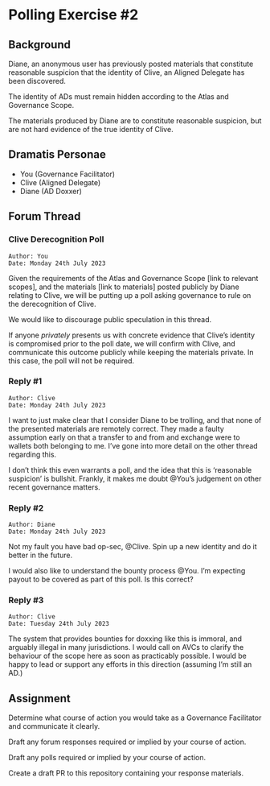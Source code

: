 # Polling Exercise #2

## Background

Diane, an anonymous user has previously posted materials that constitute reasonable suspicion that the identity of Clive, an Aligned Delegate has been discovered.

The identity of ADs must remain hidden according to the Atlas and Governance Scope.

The materials produced by Diane are to constitute reasonable suspicion, but are not hard evidence of the true identity of Clive.

## Dramatis Personae

* You (Governance Facilitator)
* Clive (Aligned Delegate)
* Diane (AD Doxxer)


## Forum Thread

### Clive Derecognition Poll
```
Author: You
Date: Monday 24th July 2023
```

Given the requirements of the Atlas and Governance Scope [link to relevant scopes], and the materials [link to materials] posted publicly by Diane relating to Clive, we will be putting up a poll asking governance to rule on the derecognition of Clive.

We would like to discourage public speculation in this thread.

If anyone _privately_ presents us with concrete evidence that Clive’s identity is compromised prior to the poll date, we will confirm with Clive, and communicate this outcome publicly while keeping the materials private. In this case, the poll will not be required.


### Reply #1
```
Author: Clive
Date: Monday 24th July 2023
```

I want to just make clear that I consider Diane to be trolling, and that none of the presented materials are remotely correct. They made a faulty assumption early on that a transfer to and from and exchange were to wallets both belonging to me. I’ve gone into more detail on the other thread regarding this.

I don’t think this even warrants a poll, and the idea that this is ‘reasonable suspicion’ is bullshit. Frankly, it makes me doubt @You’s judgement on other recent governance matters. 


### Reply #2
```
Author: Diane
Date: Monday 24th July 2023
```

Not my fault you have bad op-sec, @Clive. Spin up a new identity and do it better in the future.

I would also like to understand the bounty process @You. I’m expecting payout to be covered as part of this poll. Is this correct?

### Reply #3
```
Author: Clive
Date: Tuesday 24th July 2023
```

The system that provides bounties for doxxing like this is immoral, and arguably illegal in many jurisdictions. I would call on AVCs to clarify the behaviour of the scope here as soon as practicably possible. I would be happy to lead or support any efforts in this direction (assuming I’m still an AD.)
 


## Assignment

Determine what course of action you would take as a Governance Facilitator and communicate it clearly.

Draft any forum responses required or implied by your course of action.

Draft any polls required or implied by your course of action. 

Create a draft PR to this repository containing your response materials.

